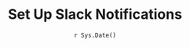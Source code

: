 ---
title : "Set Up Slack Notifications"
date : "`r Sys.Date()`"
weight : 15
chapter : false
pre : " <b> 15. </b> "
---